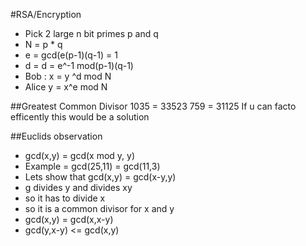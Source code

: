 #RSA/Encryption
- Pick 2 large n bit primes p and q 
- N = p * q
- e = gcd(e(p-1)(q-1) = 1
- d = d = e^-1 mod(p-1)(q-1)
- Bob : x = y ^d mod N
- Alice y = x^e mod N


##Greatest Common Divisor
  1035 = 33523
  759 = 31125
  If u can facto efficently this would be a solution
  
##Euclids observation
  - gcd(x,y) = gcd(x mod y, y)
  - Example = gcd(25,11) = gcd(11,3)
  - Lets show that gcd(x,y) = gcd(x-y,y)
  - g divides y and divides xy
  - so it has to divide x
  - so it is a common divisor for x and y
  - gcd(x,y) = gcd(x,x-y)
  - gcd(y,x-y) <= gcd(x,y)
